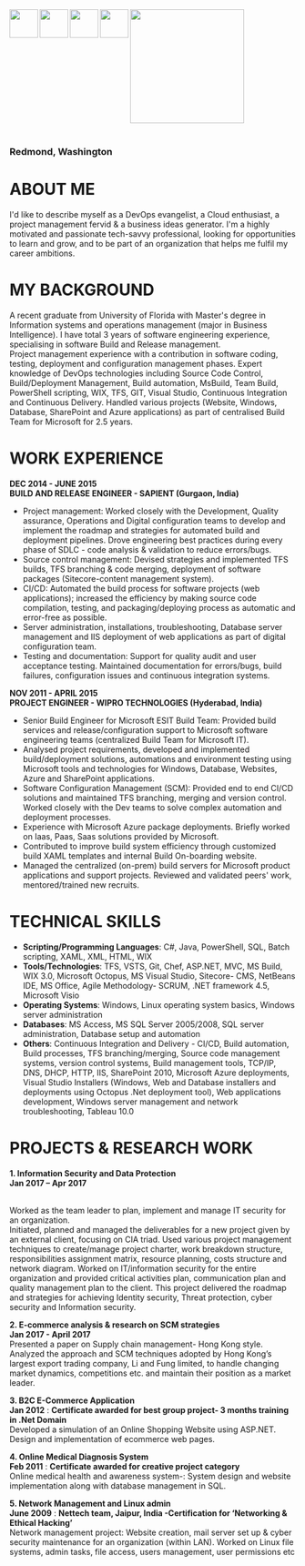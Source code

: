 <img src="https://sonal6789.github.io/images/profilepic.jpeg" width="200" height="200" align= "centre"/> 


<a href="https://www.linkedin.com/in/sonal-chaudhary/" target="_blank" >
<img src="https://sonal6789.github.io/images/social-linkedin.png" width="50" height="50" align="left" />
</a>
<a  href="https://www.facebook.com/sonal6789" target="_blank" >
 <img src="https://sonal6789.github.io/images/social-facebook.png" width="50" height="50" align="left" /></a> <a  href="https://twitter.com/sonal_6789" target="_blank" > <img src="https://sonal6789.github.io/images/social-twitter.png" width="50" height="50" align="left"  /> </a> <a  href="https://github.com/sonal6789/" target="_blank" >    <img src="https://sonal6789.github.io/images/social-github.png" width="50" height="50" align="left"/> </a>

<br>
<br>

### Redmond, Washington

# ABOUT ME
I'd like to describe myself as a DevOps evangelist, a Cloud enthusiast, a project management fervid & a business ideas generator. I'm a highly motivated and passionate tech-savvy professional, looking for opportunities to learn and grow, and to be part of an organization that helps me fulfil my career ambitions.


# MY BACKGROUND
A recent graduate from University of Florida with Master's degree in Information systems and operations management (major in Business Intelligence). I have total 3 years of software engineering experience, specialising in software Build and Release management. 
<br>
Project management experience with a contribution in software coding, testing, deployment and configuration management phases. Expert knowledge of DevOps technologies including Source Code Control, Build/Deployment Management, Build automation, MsBuild, Team Build, PowerShell scripting, WIX, TFS, GIT, Visual Studio, Continuous Integration and Continuous Delivery. Handled various projects (Website, Windows, Database, SharePoint and Azure applications) as part of centralised Build Team for Microsoft for 2.5 years.


# WORK EXPERIENCE

**DEC 2014 - JUNE 2015
<br> BUILD AND RELEASE ENGINEER - SAPIENT (Gurgaon, India)**

* Project management: Worked closely with the Development, Quality assurance, Operations and Digital configuration teams to develop and implement the roadmap and strategies for automated build and deployment pipelines. Drove engineering best practices during every phase of SDLC - code analysis & validation to reduce errors/bugs.
* Source control management: Devised strategies and implemented TFS builds, TFS branching & code merging, deployment of software packages (Sitecore-content management system).
* CI/CD: Automated the build process for software projects (web applications); increased the efficiency by making source code compilation, testing, and packaging/deploying process as automatic and error-free as possible. 
* Server administration, installations, troubleshooting, Database server management and IIS deployment of web applications as part of digital configuration team. 
* Testing and documentation: Support for quality audit and user acceptance testing. Maintained documentation for errors/bugs, build failures, configuration issues and continuous integration systems.


**NOV 2011 - APRIL 2015
<br> PROJECT ENGINEER - WIPRO TECHNOLOGIES (Hyderabad, India)**

* Senior Build Engineer for Microsoft ESIT Build Team: Provided build services and release/configuration support to Microsoft software engineering teams (centralized Build Team for Microsoft IT).
* Analysed project requirements, developed and implemented build/deployment solutions, automations and environment testing using Microsoft tools and technologies for Windows, Database, Websites, Azure and SharePoint applications.
* Software Configuration Management (SCM): Provided end to end CI/CD solutions and maintained TFS branching, merging and version control. Worked closely with the Dev teams to solve complex automation and deployment processes.
* Experience with Microsoft Azure package deployments. Briefly worked on Iaas, Paas, Saas solutions provided by Microsoft.
* Contributed to improve build system efficiency through customized build XAML templates and internal Build On-boarding website.
* Managed the centralized (on-prem) build servers for Microsoft product applications and support projects. Reviewed and validated peers' work, mentored/trained new recruits.

# TECHNICAL SKILLS

* **Scripting/Programming Languages**: C#, Java, PowerShell, SQL, Batch scripting, XAML, XML, HTML, WIX
* **Tools/Technologies**: TFS, VSTS, Git, Chef, ASP.NET, MVC, MS Build, WIX 3.0, Microsoft Octopus, MS Visual Studio, Sitecore- CMS, NetBeans IDE, MS Office, Agile Methodology- SCRUM, .NET framework 4.5, Microsoft Visio
* **Operating Systems**: Windows, Linux operating system basics, Windows server administration
* **Databases**: MS Access, MS SQL Server 2005/2008, SQL server administration, Database setup and automation
* **Others**: Continuous Integration and Delivery - CI/CD, Build automation, Build processes, TFS branching/merging, Source code management systems, version control systems, Build management tools, TCP/IP, DNS, DHCP, HTTP, IIS, SharePoint 2010, Microsoft Azure deployments, Visual Studio Installers (Windows, Web and Database installers and deployments using Octopus .Net deployment tool), Web applications development, Windows server management and network troubleshooting, Tableau 10.0

# PROJECTS & RESEARCH WORK

**1. Information Security and Data Protection**
<br> **Jan 2017 – Apr 2017** 

<br> Worked as the team leader to plan, implement and manage IT security for an organization. 
<br> Initiated, planned and managed the deliverables for a new project given by an external client, focusing on CIA triad. Used various project management techniques to create/manage project charter, work breakdown structure, responsibilities assignment matrix, resource planning, costs structure and network diagram. 
Worked on IT/information security for the entire organization and provided critical activities plan, communication plan and quality management plan to the client. 
This project delivered the roadmap and strategies for achieving Identity security, Threat protection, cyber security and Information security.

**2. E-commerce analysis & research on SCM strategies**
<br> **Jan 2017 - April 2017**
<br> Presented a paper on Supply chain management- Hong Kong style. Analyzed the approach and SCM techniques adopted by Hong Kong’s largest export trading company, Li and Fung limited, to handle changing market dynamics, competitions etc. and maintain their position as a market leader.

**3. B2C E-Commerce Application** 
<br> **Jan 2012** : **Certificate awarded for best group project- 3 months training in .Net Domain** 
<br> Developed a simulation of an Online Shopping Website using ASP.NET. Design and implementation of ecommerce web pages.

**4. Online Medical Diagnosis System**
<br> **Feb 2011** : **Certificate awarded for creative project category**
<br> Online medical health and awareness system-: System design and website implementation along with database management in SQL.

**5. Network Management and Linux admin**
<br> **June 2009** : **Nettech team, Jaipur, India -Certification for ‘Networking & Ethical Hacking’**
<br> Network management project: Website creation, mail server set up & cyber security maintenance for an organization (within LAN). Worked on Linux file systems, admin tasks, file access, users management, user permissions etc
